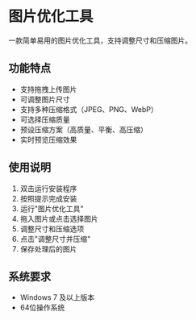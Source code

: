 # 图片优化工具

一款简单易用的图片优化工具，支持调整尺寸和压缩图片。

## 功能特点

- 支持拖拽上传图片
- 可调整图片尺寸
- 支持多种压缩格式（JPEG、PNG、WebP）
- 可选择压缩质量
- 预设压缩方案（高质量、平衡、高压缩）
- 实时预览压缩效果

## 使用说明

1. 双击运行安装程序
2. 按照提示完成安装
3. 运行"图片优化工具"
4. 拖入图片或点击选择图片
5. 调整尺寸和压缩选项
6. 点击"调整尺寸并压缩"
7. 保存处理后的图片

## 系统要求

- Windows 7 及以上版本
- 64位操作系统 